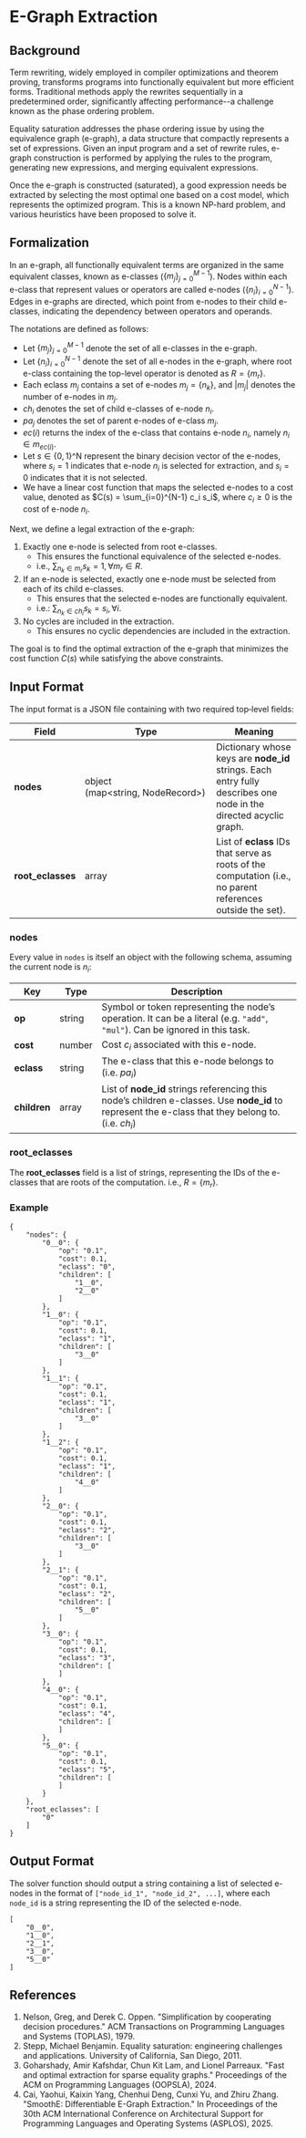 # E-Graph Extraction 

## Background
Term rewriting, widely employed in compiler optimizations and theorem proving, transforms programs into functionally equivalent but more efficient forms.
Traditional methods apply the rewrites sequentially in a predetermined order, significantly affecting performance--a challenge known as the phase ordering problem.

Equality saturation addresses the phase ordering issue by using the equivalence graph (e-graph), a data structure that compactly represents a set of expressions.
Given an input program and a set of rewrite rules, e-graph construction is performed by applying the rules to the program, generating new expressions, and merging equivalent expressions.

Once the e-graph is constructed (saturated), a good expression needs be extracted by selecting the most optimal one based on a cost model, which represents the optimized program. 
This is a known NP-hard problem, and various heuristics have been proposed to solve it.

## Formalization
In an e-graph, all functionally equivalent terms are organized in the same equivalent classes, known as e-classes ($\{m_j\}_{j=0}^{M-1}$).
Nodes within each e-class that represent values or operators are called e-nodes ($\{n_i\}^{N-1}_{i=0}$).
Edges in e-graphs are directed, which point from e-nodes to their child e-classes, indicating the dependency between operators and operands.

The notations are defined as follows:
- Let $\{m_j\}_{j=0}^{M-1}$ denote the set of all e-classes in the e-graph.
- Let $\{n_i\}_{i=0}^{N-1}$ denote the set of all e-nodes in the e-graph, where root e-class containing the top-level operator is denoted as $R = \{m_r\}$.
- Each eclass $m_j$ contains a set of e-nodes $m_j = \{n_k\}$, and $|m_j|$ denotes the number of e-nodes in $m_j$.
- $ch_i$ denotes the set of child e-classes of e-node $n_i$.
- $pa_j$ denotes the set of parent e-nodes of e-class $m_j$.
- $ec(i)$ returns the index of the e-class that contains e-node $n_i$, namely $n_i \in m_{ec(i)}$.
- Let $s\in \{0,1\}$^N represent the binary decision vector of the e-nodes, where $s_i=1$ indicates that e-node $n_i$ is selected for extraction, and $s_i=0$ indicates that it is not selected.
- We have a linear cost function that maps the selected e-nodes to a cost value, denoted as $C(s) = \sum_{i=0}^{N-1} c_i s_i$, where $c_i\ge 0$ is the cost of e-node $n_i$.

Next, we define a legal extraction of the e-graph:
1. Exactly one e-node is selected from root e-classes.
   - This ensures the functional equivalence of the selected e-nodes.
   - i.e., $\sum_{n_k \in m_r} s_k = 1, \forall m_r \in R$.
2. If an e-node is selected, exactly one e-node must be selected from each of its child e-classes.
   - This ensures that the selected e-nodes are functionally equivalent.
   - i.e.: $\sum_{n_k \in ch_i} s_k = s_i, \forall i$.
3. No cycles are included in the extraction.
   - This ensures no cyclic dependencies are included in the extraction.

The goal is to find the optimal extraction of the e-graph that minimizes the cost function $C(s)$ while satisfying the above constraints.

## Input Format
The input format is a JSON file containing with two required top‑level fields:

| Field | Type | Meaning |
|-------|------|---------|
| **nodes** | object (map<string, NodeRecord>) | Dictionary whose keys are **node_id** strings. Each entry fully describes one node in the directed acyclic graph. |
| **root_eclasses** | array<string> | List of **eclass** IDs that serve as roots of the computation (i.e., no parent references outside the set). |

### nodes

Every value in `nodes` is itself an object with the following schema, assuming the current node is $n_i$:

| Key | Type | Description |
|-----|------|-------------|
| **op** | string | Symbol or token representing the node’s operation. It can be a literal (e.g. `"add"`, `"mul"`). Can be ignored in this task. |
| **cost** | number | Cost $c_i$ associated with this e-node. |
| **eclass** | string | The e-class that this e-node belongs to (i.e. $pa_i$) |
| **children** | array<string> | List of **node_id** strings referencing this node’s children e-classes. Use **node_id** to represent the e-class that they belong to. (i.e. $ch_i$) |

### root_eclasses
The **root_eclasses** field is a list of strings, representing the IDs of the e-classes that are roots of the computation.
i.e., $R = \{m_r\}$.

### Example
```
{
    "nodes": {
        "0__0": {
            "op": "0.1",
            "cost": 0.1,
            "eclass": "0",
            "children": [
                "1__0",
                "2__0"
            ]
        },
        "1__0": {
            "op": "0.1",
            "cost": 0.1,
            "eclass": "1",
            "children": [
                "3__0"
            ]
        },
        "1__1": {
            "op": "0.1",
            "cost": 0.1,
            "eclass": "1",
            "children": [
                "3__0"
            ]
        },
        "1__2": {
            "op": "0.1",
            "cost": 0.1,
            "eclass": "1",
            "children": [
                "4__0"
            ]
        },
        "2__0": {
            "op": "0.1",
            "cost": 0.1,
            "eclass": "2",
            "children": [
                "3__0"
            ]
        },
        "2__1": {
            "op": "0.1",
            "cost": 0.1,
            "eclass": "2",
            "children": [
                "5__0"
            ]
        },
        "3__0": {
            "op": "0.1",
            "cost": 0.1,
            "eclass": "3",
            "children": [
            ]
        },
        "4__0": {
            "op": "0.1",
            "cost": 0.1,
            "eclass": "4",
            "children": [
            ]
        },
        "5__0": {
            "op": "0.1",
            "cost": 0.1,
            "eclass": "5",
            "children": [
            ]
        }
    },
    "root_eclasses": [
        "0"
    ]
}
```

## Output Format
The solver function should output a string containing a list of selected e-nodes in the format of `["node_id_1", "node_id_2", ...]`, where each `node_id` is a string representing the ID of the selected e-node.
```
[
    "0__0",
    "1__0",
    "2__1",
    "3__0",
    "5__0"
]
```

## References
1. Nelson, Greg, and Derek C. Oppen. "Simplification by cooperating decision procedures." ACM Transactions on Programming Languages and Systems (TOPLAS), 1979.
2. Stepp, Michael Benjamin. Equality saturation: engineering challenges and applications. University of California, San Diego, 2011.
3. Goharshady, Amir Kafshdar, Chun Kit Lam, and Lionel Parreaux. "Fast and optimal extraction for sparse equality graphs." Proceedings of the ACM on Programming Languages (OOPSLA), 2024.
4. Cai, Yaohui, Kaixin Yang, Chenhui Deng, Cunxi Yu, and Zhiru Zhang. "SmoothE: Differentiable E-Graph Extraction." In Proceedings of the 30th ACM International Conference on Architectural Support for Programming Languages and Operating Systems (ASPLOS), 2025.
